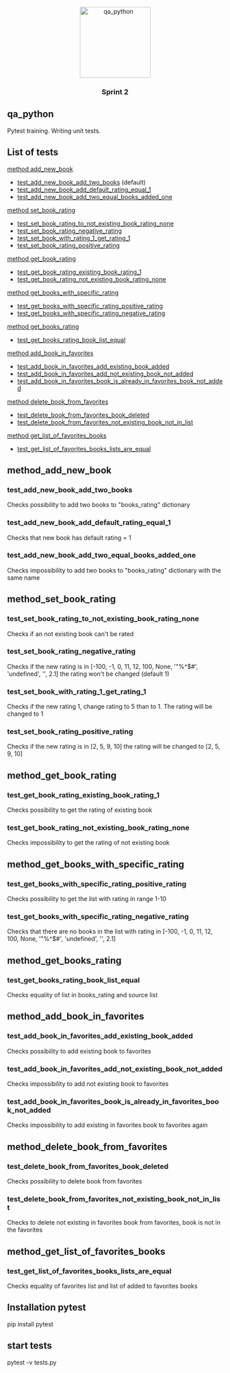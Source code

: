 <p align="center">
    <img src="https://cdn1.iconfinder.com/data/icons/cybercrime-internet-security/33/antivirus-06-1024.png" alt="qa_python" width="165" height="165">
</p>

<h3 align="center">Sprint 2</h3>

## qa_python

Pytest training. Writing unit tests.

## List of tests

[method add_new_book](#method_add_new_book)
- [test_add_new_book_add_two_books](#test_add_new_book_add_two_books) (default)
- [test_add_new_book_add_default_rating_equal_1](#test_add_new_book_add_default_rating_equal_1)
- [test_add_new_book_add_two_equal_books_added_one](#test_add_new_book_add_two_equal_books_added_one)

[method set_book_rating](#method_set_book_rating)
- [test_set_book_rating_to_not_existing_book_rating_none](#test_set_book_rating_to_not_existing_book_rating_none)
- [test_set_book_rating_negative_rating](#test_set_book_rating_negative_rating)
- [test_set_book_with_rating_1_get_rating_1](#test_set_book_rating_1_rating_1)
- [test_set_book_rating_positive_rating](#test_set_book_rating_positive_rating)

[method get_book_rating ](#method_get_book_rating)
- [test_get_book_rating_existing_book_rating_1](#test_get_book_rating_existing_book_rating_1)
- [test_get_book_rating_not_existing_book_rating_none](#test_get_book_rating_not_existing_book_rating_none)

[method get_books_with_specific_rating ](#method_get_books_with_specific_rating)
- [test_get_books_with_specific_rating_positive_rating](#test_get_books_with_specific_rating_positive_rating)
- [test_get_books_with_specific_rating_negative_rating](#test_get_books_with_specific_rating_negative_rating)

[method get_books_rating ](#method_get_books_rating)
- [test_get_books_rating_book_list_equal](#test_get_books_rating_book_list_equal)
 
[method add_book_in_favorites ](#method_add_book_in_favorites)
- [test_add_book_in_favorites_add_existing_book_added](#test_add_book_in_favorites_add_existing_book_added)
- [test_add_book_in_favorites_add_not_existing_book_not_added](#test_add_book_in_favorites_add_not_existing_book_not_added)
- [test_add_book_in_favorites_book_is_already_in_favorites_book_not_added](#test_add_book_in_favorites_book_is_already_in_favorites_book_not_added)

[method delete_book_from_favorites ](#method_delete_book_from_favorites)
- [test_delete_book_from_favorites_book_deleted](#test_delete_book_from_favorites_book_deleted)
- [test_delete_book_from_favorites_not_existing_book_not_in_list](#test_delete_book_from_favorites_not_existing_book_not_in_list)
 
[method get_list_of_favorites_books  ](#method_get_list_of_favorites_books )
- [test_get_list_of_favorites_books_lists_are_equal](#test_get_list_of_favorites_books_lists_are_equal)
 
## method_add_new_book

### test_add_new_book_add_two_books

Checks possibility to add two books to "books_rating" dictionary

### test_add_new_book_add_default_rating_equal_1

Checks that new book has default rating = 1

### test_add_new_book_add_two_equal_books_added_one

Checks impossibility to add two books to "books_rating" dictionary with the same name

## method_set_book_rating

### test_set_book_rating_to_not_existing_book_rating_none

Checks if an not existing book can't be rated

### test_set_book_rating_negative_rating

Checks if the new rating is in [-100, -1, 0, 11, 12, 100, None, '"%^$#', 'undefined', '', 2.1] the rating won't be changed (default 1)

### test_set_book_with_rating_1_get_rating_1

Checks if the new rating 1, change rating to 5 than to 1. The rating will be changed to 1

### test_set_book_rating_positive_rating

Checks if the new rating is in [2, 5, 9, 10] the rating will be changed to [2, 5, 9, 10]

## method_get_book_rating

### test_get_book_rating_existing_book_rating_1

Checks possibility to get the rating of existing book

### test_get_book_rating_not_existing_book_rating_none

Checks impossibility to get the rating of not existing book

## method_get_books_with_specific_rating 

### test_get_books_with_specific_rating_positive_rating

Checks possibility to get the list with rating in range 1-10

### test_get_books_with_specific_rating_negative_rating

Checks that there are no books in the list with rating in [-100, -1, 0, 11, 12, 100, None, '"%^$#', 'undefined', '', 2.1]

## method_get_books_rating 

### test_get_books_rating_book_list_equal

Checks equality of list in books_rating and source list

## method_add_book_in_favorites

### test_add_book_in_favorites_add_existing_book_added

Checks possibility to add existing book to favorites

### test_add_book_in_favorites_add_not_existing_book_not_added

Checks impossibility to add not existing book to favorites

### test_add_book_in_favorites_book_is_already_in_favorites_book_not_added

Checks impossibility to add existing in favorites book to favorites again

## method_delete_book_from_favorites

### test_delete_book_from_favorites_book_deleted

Checks possibility to delete book from favorites

### test_delete_book_from_favorites_not_existing_book_not_in_list

Checks to delete not existing in favorites book from favorites, book is not in the favorites

## method_get_list_of_favorites_books 

### test_get_list_of_favorites_books_lists_are_equal

Checks equality of favorites list and list of added to favorites books


## Installation pytest

pip install pytest

## start tests

pytest -v tests.py 